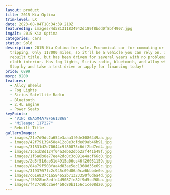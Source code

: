 ```yaml
---
layout: product
title: 2015 Kia Optima
trim-level: LX
date: 2023-08-04T18:34:39.210Z
featuredImg: images/4d581311834942d189f8bdd0f8bf4907.jpg
imgAlt: 2015 Kia Optima
categories: cars
status: Sold
description: 2﻿015 Kia Optima for sale. Economical car for commuting or
  tripping. Only 117000 miles, so it'll be a vehicle you can rely on. Is a
  rebuilt title, but has been driven for several years with no problems. Black
  cloth interior. Has fog lights, Sirius radio, bluetooth, and alloy wheels.
  Stop by and take a test drive or apply for financing today!
price: 6899
msrp: 9200
features:
  - Alloy Wheels
  - Fog Lights
  - Sirius Satellite Radio
  - Bluetooth
  - 2.4L Engine
  - Power Seats
keyPoints:
  - "VIN: KNAGM4A78F5613868"
  - "Mileage: 117227"
  - Rebuilt Title
galleryImages:
  - images/21e7d9dc2a654e3aaa3f0de3086449aa.jpg
  - images/42f79139458e412c8e3cfde89ab46b91.jpg
  - images/31831d2d70644c9f80873c6df2bd7ed4.jpg
  - images/1ce1b8d124f04a3eb62dbb2af441b49f.jpg
  - images/1f6a8b8e77ee42dc8c3c891e4acf66c0.jpg
  - images/2d5f516ab51d4915a06cc46f26051159.jpg
  - images/84a79f508faa4d83ae5ec1368d35e69c.jpg
  - images/3193767fc2c945c09d86a9ca6bbb4e0e.jpg
  - images/c61e837c1a584652b71323350f6d6a4d.jpg
  - images/f5028be8edfe4d9087fe82f9d5cd98ba.jpg
  - images/f427c9bc2ae44b8c80b1156c1ce08d20.jpg
---
```

